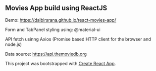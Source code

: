 ## Movies App build using ReactJS

Demo: https://dalbirsrana.github.io/react-movies-app/

Form and TabPanel styling using: @material-ui

API fetch usinng Axios (Promise based HTTP client for the browser and node.js)

Data source: https://api.themoviedb.org


This project was bootstrapped with [Create React App](https://github.com/facebook/create-react-app).
